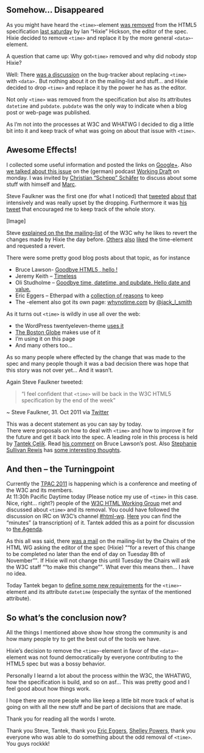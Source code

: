 
## Somehow… <time> Disappeared


As you might have heard the `<time>`-element <a title="HTML5 Specification: Diff for drop `time` and replace it with `data`" href="http://html5.org/tools/web-apps-tracker?from=6782&amp;to=6783" target="_blank">was removed</a> from the HTML5 specification <a title="Oh dear, Hixie just dropped the time element from HTML5, added a replacement without any semantics. ~@peterwinnberg" href="https://twitter.com/#!/peterwinnberg/status/130193641523249152" target="_blank">last saturday</a> by Ian “Hixie” Hickson, the editor of the spec. Hixie decided to remove `<time>` and replace it by the more general `<data>`-element.

A question that came up: Why got`<time>`&nbsp;removed and why did nobody stop Hixie?

Well: There <a title="W3C Bugtracker - Consider replacing `<time>` with <data>" href="http://www.w3.org/Bugs/Public/show_bug.cgi?id=13240" target=”_blank”>was a discussion</a>&nbsp;on the bug-tracker about replacing `<time>` with `<data>.` But nothing about it on the mailing-list and stuff… and Hixie decided to drop `<time>` and replace it by the power he has as the editor.

Not only `<time>` was removed from the specification but also its attributes `datetime` and `pubdate`. `pubdate` was the only way to indicate when a blog post or web-page was published.

As I’m not into the processes at W3C and WHATWG I decided to dig a little bit into it and keep track of what was going on about that issue with `<time>`.

## Awesome Effects!


I collected some useful information and posted the links on <a title="" href="https://plus.google.com/u/0/112019818423540363330/posts/gEvnpH1Jpcn" target="_blank">Google+</a>. Also <a title="`time` as topic on revision 45 of Working Draft" href="http://workingdraft.de/45/" target="_blank">we talked about this issue</a> on the (german) podcast <a title="Working Draft - A Frontend-Development Podcast" href="http://workingdraft.de/" target="_blank">Working Draft</a>&nbsp;on monday. I was invited by <a title="@derSchepp on Twitter" href="https://twitter.com/#!/derSchepp" target="_blank">Christian “Schepp” Schäfer</a>&nbsp;to discuss about some stuff with himself and <a title="Made My Day - Webdesign from Karlsruhe" href="http://www.mademyday.de/" target="_blank">Marc</a>.

Steve Faulkner was the first one (for what I noticed) that <a href="https://twitter.com/#!/stevefaulkner/status/130245413751111680" target="_blank">tweeted</a> <a href="https://twitter.com/#!/stevefaulkner/status/130737094715899904" target="_blank">about</a> <a href="https://twitter.com/#!/stevefaulkner/status/130745836123594752" target="_blank">that</a> intensively and was really upset by the dropping. Furthermore it was&nbsp;<a title="If you don't like adding of `data` and/or dropping of `time` from HTML5 do something about it, that's what the W3C HTML WG is there for ~@stevefaulkner" href="https://twitter.com/stevefaulkner/status/130598711863689217" target="_blank">his tweet</a> that encouraged me to keep track of the whole story.

[Image]

Steve <a title="Revert Request by Steve Faulkner" href="http://lists.w3.org/Archives/Public/public-html/2011Oct/0163.html" target="_blank">explained on the the mailing-list</a> of the W3C why he likes to revert the changes made by Hixie the day before. <a href="http://lists.w3.org/Archives/Public/public-html/2011Oct/0169.html" target="_blank">Others</a> <a href="http://lists.w3.org/Archives/Public/public-html/2011Oct/0170.html" target="_blank">also</a> <a href="http://lists.w3.org/Archives/Public/public-html-comments/2011Oct/0011.html" target="_blank">liked</a> the time-element and requested a revert.

There were some pretty good blog posts about that topic, as for instance
<ul>
<li>Bruce Lawson- <a title="Bruce Lawson's personal blog" href="http://www.brucelawson.co.uk/2011/goodbye-html5-time-hello-data/" target="_blank">Goodbye HTML5 <time>, hello <data>!</a></li>
<li>Jeremy Keith – <a title="Adactio: Timeless" href="http://adactio.com/journal/4982/" target="_blank">Timeless</a></li>
<li>Oli Studholme – <a title="Goodbye time, datetime, and pubdate. Hello date and value." href="http://html5doctor.com/time-and-data-element/" target="_blank">Goodbye time, datetime, and pubdate. Hello date and value.</a></li>
<li>Eric Eggers – Etherpad with a <a href="http://willyou.typewith.me/p/9Zl7I2dOKs" target="_blank">collection of reasons</a> to keep <time></li>
<li>The <time>-element also got its own page: <a title="Why No Time?" href="http://whynotime.com/" target="_blank">whynotime.com</a>&nbsp;by <a href="https://twitter.com/jack_l_smith" target="_blank">@jack_l_smith</a></li>
</ul>

As it turns out `<time>` is wildly in use all over the web:
<ul>
<li>the WordPress twentyeleven-theme <a title="Search for `time`" href="http://core.svn.wordpress.org/trunk/wp-content/themes/twentyeleven/functions.php" target="_blank">uses it</a></li>
<li><a title="The Bosten Globe" href="http://bostonglobe.com/" target="_blank">The Boston Globe</a>&nbsp;makes use of it</li>
<li>I’m using it on this page</li>
<li>And many others too…</li>
</ul>

As so many people where effected by the change that was made to the spec and many people though it was a bad&nbsp;decision&nbsp;there was hope that this story was not over yet… And it wasn’t.

Again Steve Faulkner tweeted:

> “I feel confident that `<time>` will be back in the W3C HTML5 specification by the end of the week”

~ Steve Faulkner, 31. Oct 2011 via <a href="https://twitter.com/#!/stevefaulkner/status/130992360158007296" target="_blank">Twitter</a>

This was a decent statement as you can say by today.<br>
There were proposals on how to deal with `<time>` and how to improve it for the future and get it back into the spec. A leading role in this process is held by <a title="Tantek.com" href="http://tantek.com/" target="_blank">Tantek Çelik</a>. Read <a title="Tantek Çelik on the future of `time`" href="http://www.brucelawson.co.uk/2011/goodbye-html5-time-hello-data/#comment-836013" target="_blank">his comment</a> on Bruce Lawson’s post. Also <a title="W3Conversions .:. Web Standards Coding, Accessibility and Customized Corporate Training" href="http://www.w3conversions.com/" target="_blank">Stephanie Sullivan Rewis</a> has <a title="Stephanie Sullivan Rewis on `time`" href="http://www.brucelawson.co.uk/2011/goodbye-html5-time-hello-data/#comment-835958" target="_blank">some interesting thoughts</a>.

## And then – the Turningpoint


Currently the <a title="TPAC 2011 - W3C Meetup" href="http://www.w3.org/2011/11/TPAC/" target="_blank">TPAC 2011</a> is happening which is a conference and meeting of the W3C and its members.<br>
At <time datetime="2011-11-03T11:30Z-0700">11:30h Pacific Daytime today</time> (Please notice my use of `<time>` in this case. Nice, right… right?) people of the <a title="W3C HTML Working Group" href="http://www.w3.org/html/wg/" target="_blank">W3C HTML Working Group</a> met and discussed about `<time>` and its removal. You could have followed the discussion on IRC on W3C’s channel <a title="IRC #html-wg Cannel" href="irc://irc.w3.org:6665/html-wg" target="_blank">#html-wg</a>. <a title="Minutes on `time` at TPAC 2011" href="http://www.w3.org/2011/11/03-html-wg-minutes.html#item03" target="_blank">Here</a> you can find the “minutes” (a transcription) of it. Tantek added this as a point for discussion to <a title="The TPAC Agenda" href="http://www.w3.org/html/wg/wiki/TPAC2011" target="_blank">the Agenda</a>.

As this all was said, there <a title="Revert request for r6783" href="http://lists.w3.org/Archives/Public/public-html/2011Nov/0011.html" target="_blank">was a mail</a>&nbsp;on the mailing-list by the Chairs of the HTML WG asking the editor of the spec (Hixie) <q>“for a revert of this change to be completed no later than the end of day on Tuesday 8th of November”</q>. If Hixie will not change this until Tuesday the Chairs will ask the W3C staff <q>“to make this change”</q>. What ever this means then… I have no idea.

Today Tantek began to <a title="Tantek's new requirements to `time`" href="http://www.w3.org/wiki/User:Tantekelik/time_element" target="_blank">define some new requirements</a> for the `<time>`-element and its attribute `datetime` (especially the syntax of the mentioned attribute).

## So what’s the conclusion now?


All the things I mentioned above show how strong the community is and how many people try to get the best out of the tools we have.

Hixie’s decision to remove the `<time>`-element in favor of the `<data>`-element was not found&nbsp;democratically&nbsp;by everyone contributing to the HTML5 spec but was a bossy behavior.

Personally I learnd a lot about the process within the W3C, the WHATWG, how the specification is build, and so on asf… This was pretty good and I feel good about how things work.

I hope there are more people who like keep a little bit more track of what is going on with all the new stuff and be part of decisions that are made.

Thank you for reading all the words I wrote.

Thank you Steve, Tantek, thank you <a title="@yatil on Twitter" href="https://twitter.com/#!/yatil" target="_blank">Eric Eggers</a>, <a title="@shelleypowers on Twitter" href="https://twitter.com/#!/shelleypowers" target="_blank">Shelley Powers</a>, thank you everyone who was able to do something about the odd removal of `<time>`. You guys rockkk!

